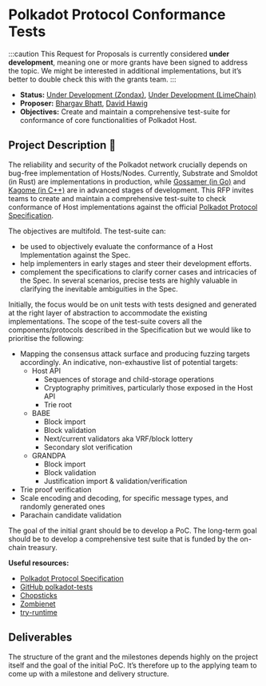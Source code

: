 # Polkadot Protocol Conformance Tests

:::caution
This Request for Proposals is currently considered **under development**, meaning one or more grants have been signed to address the topic. We might be interested in additional implementations, but it’s better to double check this with the grants team.
:::

* **Status:** [Under Development (Zondax)](https://github.com/w3f/Grants-Program/pull/1956), [Under Development (LimeChain)](https://github.com/w3f/Grants-Program/pull/1950)
* **Proposer:** [Bhargav Bhatt](https://github.com/bhargavbh), [David Hawig](https://github.com/Noc2)
* **Objectives:** Create and maintain a comprehensive test-suite for conformance of core functionalities of Polkadot Host.

## Project Description :page_facing_up:  
The reliability and security of the Polkadot network crucially depends on bug-free implementation of Hosts/Nodes. Currently, Substrate and Smoldot (in Rust) are implementations in production, while [Gossamer (in Go)](https://github.com/ChainSafe/gossamer) and [Kagome (in C++)](https://github.com/soramitsu/kagome/) are in advanced stages of development. This RFP invites teams to create and maintain a comprehensive test-suite to check conformance of Host implementations against the official [Polkadot Protocol Specification](https://spec.polkadot.network/). 

The objectives are multifold. The test-suite can:
-  be used to objectively evaluate the conformance of a Host Implementation against the Spec. 
-  help implementers in early stages and steer their development efforts. 
-  complement the specifications to clarify corner cases and intricacies of the Spec. In several scenarios, precise tests are highly valuable in clarifying the inevitable ambiguities in the Spec. 

Initially, the focus would be on unit tests with tests designed and generated at the right layer of abstraction to accommodate the existing implementations. The scope of the test-suite covers all the components/protocols described in the Specification but we would like to prioritise the following:

- Mapping the consensus attack surface and producing fuzzing targets accordingly. An indicative, non-exhaustive list of potential targets:
    - Host API
        - Sequences of storage and child-storage operations
        - Cryptography primitives, particularly those exposed in the Host API
        - Trie root
    - BABE
        - Block import
        - Block validation
        - Next/current validators aka VRF/block lottery
        - Secondary slot verification
    - GRANDPA
        - Block import
        - Block validation
        - Justification import & validation/verification
- Trie proof verification
- Scale encoding and decoding, for specific message types, and randomly generated ones
- Parachain candidate validation

The goal of the initial grant should be to develop a PoC. The long-term goal should be to develop a comprehensive test suite that is funded by the on-chain treasury. 

**Useful resources:**
- [Polkadot Protocol Specification](https://spec.polkadot.network/)
- [GitHub polkadot-tests](https://github.com/w3f/polkadot-tests)
- [Chopsticks](https://github.com/AcalaNetwork/chopsticks)
- [Zombienet](https://github.com/paritytech/zombienet) 
- [try-runtime](https://paritytech.github.io/try-runtime-cli/try_runtime/) 

## Deliverables

The structure of the grant and the milestones depends highly on the project itself and the goal of the initial PoC. It’s therefore up to the applying team to come up with a milestone and delivery structure. 
